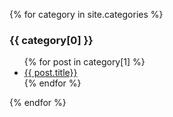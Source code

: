 {% for category in site.categories %}
  <h3>{{ category[0] }}</h3>
  <ul>
    {% for post in category[1] %}
      <li>
        <a href="{{post.url}}">{{ post.title}}</a>
      </li>
    {% endfor %}
  </ul>
{% endfor %}

